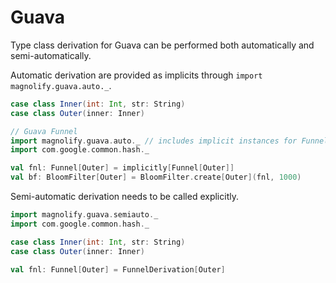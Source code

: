 # Guava

Type class derivation for Guava can be performed both automatically and semi-automatically.

Automatic derivation are provided as implicits through `import magnolify.guava.auto._`.

```scala
case class Inner(int: Int, str: String)
case class Outer(inner: Inner)

// Guava Funnel
import magnolify.guava.auto._ // includes implicit instances for Funnel[Int], etc. // includes implicit instances for Funnel[Int], etc.
import com.google.common.hash._

val fnl: Funnel[Outer] = implicitly[Funnel[Outer]]
val bf: BloomFilter[Outer] = BloomFilter.create[Outer](fnl, 1000)
```

Semi-automatic derivation needs to be called explicitly.

```scala
import magnolify.guava.semiauto._
import com.google.common.hash._

case class Inner(int: Int, str: String)
case class Outer(inner: Inner)

val fnl: Funnel[Outer] = FunnelDerivation[Outer]
```
